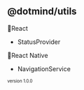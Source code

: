 ## @dotmind/utils

📁React
* StatusProvider

📁React Native
* NavigationService

<sub><sup>version 1.0.0</sup></sub>